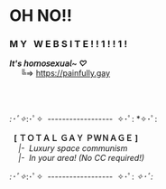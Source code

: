 # **OH NO‼️**

### **M&nbsp;Y&nbsp;&nbsp;&nbsp;W&nbsp;E&nbsp;B&nbsp;S&nbsp;I&nbsp;T&nbsp;E&nbsp;!&nbsp;!&nbsp;1&nbsp;!&nbsp;!&nbsp;1&nbsp;!**

[//]: # (### **M&nbsp;Y&nbsp;&nbsp;&nbsp;W&nbsp;E&nbsp;B&nbsp;S&nbsp;I&nbsp;T&nbsp;E&nbsp;!!1!!1!**)

__*It's 𝘩𝘰𝘮𝘰𝘴𝘦𝘹𝘶𝘢𝘭~ ♡*__<br>&nbsp;&nbsp;&nbsp;&nbsp;&nbsp;╚=>&nbsp;https://painfully.gay

<br>

[//]: # (**[ TOTAL GAY DOMINATION ]**<br>)


[//]: # (𝐺𝐴𝑁𝐺 𝑆𝐻𝐼𝑇<br>)

[//]: # (ＧＡＮＧ ＳＨＩＴ<br>)

[//]: # ([ ＴＯＴＡＬ ＧＡＹ ＤＯＭＩＮＡＴＩＯＮ ]<br>)


<br>

*:･ﾟ✧*:･ﾟ✧&nbsp;&nbsp;------------------&nbsp;&nbsp;✧･ﾟ: *✧･ﾟ:

&nbsp;&nbsp;**[ ＴＯＴＡＬ ＧＡＹ ＰＷＮＡＧＥ ]**<br>
&nbsp;&nbsp;&nbsp;&nbsp;*|- &nbsp;Luxury space communism*<br>
&nbsp;&nbsp;&nbsp;&nbsp;*|- &nbsp;In your area! (No CC required!)*<br>

[//]: # (**\\|&nbsp;~ UwU ~&nbsp;|/**)
*:･ﾟ✧*:･ﾟ✧&nbsp;&nbsp;------------------&nbsp;&nbsp;✧･ﾟ: *✧･ﾟ:*

<br>

[//]: # (![snapshot-2025-08-19T04.12.00.000Z.mov]&#40;assets/videos/snapshot-2025-08-19T04.12.00.000Z.mov&#41;)